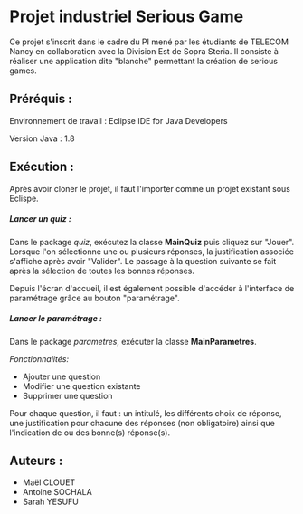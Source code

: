 # Projet industriel Serious Game

Ce projet s'inscrit dans le cadre du PI mené par les étudiants de TELECOM Nancy en collaboration avec la Division Est de Sopra Steria. Il consiste à réaliser une application dite "blanche" permettant la création de serious games.

## Préréquis :

Environnement de travail :  Eclipse IDE for Java Developers

Version Java : 1.8

## Exécution :

Après avoir cloner le projet, il faut l'importer comme un projet existant sous Eclispe.

##### Lancer un quiz :
Dans le package *quiz*, exécutez la classe **MainQuiz** puis cliquez sur "Jouer".
Lorsque l'on sélectionne une ou plusieurs réponses, la justification associée s'affiche après avoir "Valider". Le passage à la question suivante se fait après la sélection de toutes les bonnes réponses.

Depuis l'écran d'accueil, il est également possible d'accéder à l'interface de paramétrage grâce au bouton "paramétrage".

##### Lancer le paramétrage :
Dans le package *parametres*, exécuter la classe **MainParametres**.

*Fonctionnalités:*
  * Ajouter une question
  * Modifier une question existante
  * Supprimer une question

Pour chaque question, il faut : un intitulé, les différents choix de réponse, une justification pour chacune des réponses (non obligatoire) ainsi que l'indication de ou des bonne(s) réponse(s).

## Auteurs :

* Maël CLOUET
* Antoine SOCHALA
* Sarah YESUFU

